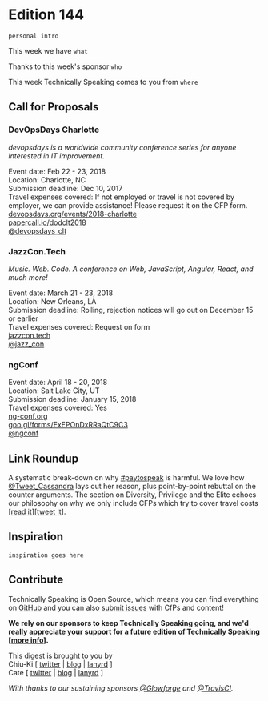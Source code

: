 # Edition 144

`personal intro`

This week we have `what`

Thanks to this week's sponsor `who`

This week Technically Speaking comes to you from `where`


## Call for Proposals

### DevOpsDays Charlotte
*devopsdays is a worldwide community conference series for anyone interested in IT improvement.*

Event date: Feb 22 - 23, 2018  
Location: Charlotte, NC  
Submission deadline: Dec 10, 2017  
Travel expenses covered: If not employed or travel is not covered by employer, we can provide assistance! Please request it on the CFP form.  
[devopsdays.org/events/2018-charlotte](https://www.devopsdays.org/events/2018-charlotte/)  
[papercall.io/dodclt2018](https://www.papercall.io/dodclt2018)  
[@devopsdays_clt](https://twitter.com/devopsdays_clt)


### JazzCon.Tech
*Music. Web. Code. A conference on Web, JavaScript, Angular, React, and much more!*

Event date: March 21 - 23, 2018  
Location: New Orleans, LA  
Submission deadline: Rolling, rejection notices will go out on December 15 or earlier  
Travel expenses covered: Request on form  
[jazzcon.tech](http://jazzcon.tech/)  
[@jazz_con](https://twitter.com/jazz_con)


### ngConf

Event date: April 18 - 20, 2018  
Location: Salt Lake City, UT  
Submission deadline: January 15, 2018  
Travel expenses covered: Yes  
[ng-conf.org](https://www.ng-conf.org/)  
[goo.gl/forms/ExEPOnDxRRaQtC9C3](https://goo.gl/forms/ExEPOnDxRRaQtC9C3)  
[@ngconf](https://twitter.com/ngconf)


## Link Roundup

A systematic break-down on why [#paytospeak](https://twitter.com/search?q=%23paytospeak) is harmful. We love how [@Tweet_Cassandra](https://twitter.com/Tweet_Cassandra) lays out her reason, plus point-by-point rebuttal on the counter arguments. The section on Diversity, Privilege and the Elite echoes our philosophy on why we only include CFPs which try to cover travel costs [[read it](http://www.cassandrahl.com/blog/why-i-dont-pay-to-speak/)][[tweet it](https://twitter.com/home?status=Why%20I%20Don%E2%80%99t%20Pay%20to%20Speak%20by%20%40Tweet_Cassandra%20http%3A//www.cassandrahl.com/blog/why-i-dont-pay-to-speak/%20via%20%40techspeakdigest)].


## Inspiration

`inspiration goes here`  

## Contribute

Technically Speaking is Open Source, which means you can find everything on [GitHub](https://github.com/catehstn/technically-speaking/) and you can also [submit issues](https://github.com/catehstn/technically-speaking/issues/new) with CfPs and content!

**We rely on our sponsors to keep Technically Speaking going, and we'd really appreciate your support for a future edition of Technically Speaking [[more info](http://www.techspeak.email/sponsorship/)].**  


This digest is brought to you by  
Chiu-Ki [ [twitter](https://twitter.com/chiuki) | [blog](http://blog.sqisland.com/) | [lanyrd](http://lanyrd.com/profile/chiuki/) ]  
Cate [ [twitter](https://twitter.com/catehstn) | [blog](http://www.cate.blog/) | [lanyrd](http://lanyrd.com/profile/catehstn/) ]

*With thanks to our sustaining sponsors [@Glowforge](http://twitter.com/glowforge) and [@TravisCI](http://twitter.com/travisci).*
